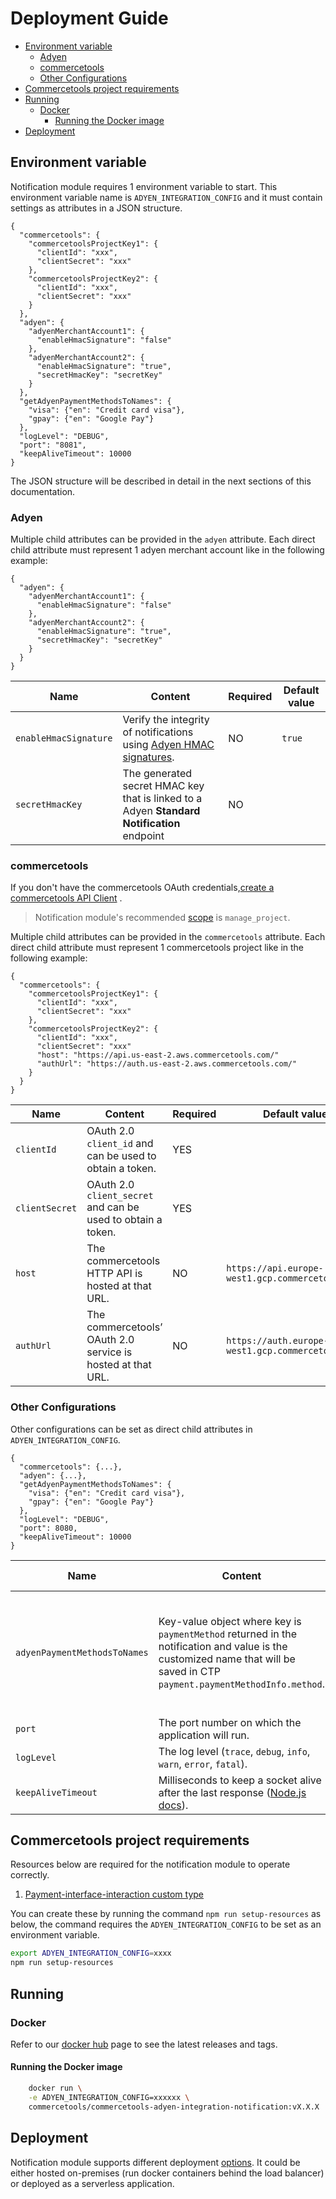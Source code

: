 # Deployment Guide

<!-- START doctoc generated TOC please keep comment here to allow auto update -->
<!-- DON'T EDIT THIS SECTION, INSTEAD RE-RUN doctoc TO UPDATE -->

- [Environment variable](#environment-variable)
  - [Adyen](#adyen)
  - [commercetools](#commercetools)
  - [Other Configurations](#other-configurations)
- [Commercetools project requirements](#commercetools-project-requirements)
- [Running](#running)
  - [Docker](#docker)
    - [Running the Docker image](#running-the-docker-image)
- [Deployment](#deployment)

<!-- END doctoc generated TOC please keep comment here to allow auto update -->

## Environment variable

Notification module requires 1 environment variable to start. This environment variable name
is `ADYEN_INTEGRATION_CONFIG` and it must contain settings as attributes in a JSON structure.

```
{
  "commercetools": {
    "commercetoolsProjectKey1": {
      "clientId": "xxx",
      "clientSecret": "xxx"
    },
    "commercetoolsProjectKey2": {
      "clientId": "xxx",
      "clientSecret": "xxx"
    }
  },
  "adyen": {
    "adyenMerchantAccount1": {
      "enableHmacSignature": "false"
    },
    "adyenMerchantAccount2": {
      "enableHmacSignature": "true",
      "secretHmacKey": "secretKey"
    }
  },
  "getAdyenPaymentMethodsToNames": {
    "visa": {"en": "Credit card visa"},
    "gpay": {"en": "Google Pay"}
  },
  "logLevel": "DEBUG",
  "port": "8081",
  "keepAliveTimeout": 10000
}
```

The JSON structure will be described in detail in the next sections of this documentation.

### Adyen

Multiple child attributes can be provided in the `adyen` attribute. Each direct child attribute must represent 1 adyen
merchant account like in the following example:

```
{
  "adyen": {
    "adyenMerchantAccount1": {
      "enableHmacSignature": "false"
    },
    "adyenMerchantAccount2": {
      "enableHmacSignature": "true",
      "secretHmacKey": "secretKey"
    }
  }
}
```

| Name                  | Content                                                                                                                                            | Required | Default value |
| --------------------- | -------------------------------------------------------------------------------------------------------------------------------------------------- | -------- | ------------- |
| `enableHmacSignature` | Verify the integrity of notifications using [Adyen HMAC signatures](https://docs.adyen.com/development-resources/webhooks/verify-hmac-signatures). | NO       | `true`        |
| `secretHmacKey`       | The generated secret HMAC key that is linked to a Adyen **Standard Notification** endpoint                                                         | NO       |               |

### commercetools

If you don't have the commercetools OAuth
credentials,[create a commercetools API Client](https://docs.commercetools.com/getting-started.html#create-an-api-client)
.

> Notification module's recommended [scope](https://docs.commercetools.com/http-api-scopes#manage_projectprojectkey) is `manage_project`.

Multiple child attributes can be provided in the `commercetools` attribute. Each direct child attribute must represent 1 commercetools project like in the following example:

```
{
  "commercetools": {
    "commercetoolsProjectKey1": {
      "clientId": "xxx",
      "clientSecret": "xxx"
    },
    "commercetoolsProjectKey2": {
      "clientId": "xxx",
      "clientSecret": "xxx"
      "host": "https://api.us-east-2.aws.commercetools.com/"
      "authUrl": "https://auth.us-east-2.aws.commercetools.com/"
    }
  }
}
```

| Name           | Content                                                      | Required | Default value                                     |
| -------------- | ------------------------------------------------------------ | -------- | ------------------------------------------------- |
| `clientId`     | OAuth 2.0 `client_id` and can be used to obtain a token.     | YES      |                                                   |
| `clientSecret` | OAuth 2.0 `client_secret` and can be used to obtain a token. | YES      |                                                   |
| `host`         | The commercetools HTTP API is hosted at that URL.            | NO       | `https://api.europe-west1.gcp.commercetools.com`  |
| `authUrl`      | The commercetools’ OAuth 2.0 service is hosted at that URL.  | NO       | `https://auth.europe-west1.gcp.commercetools.com` |

### Other Configurations

Other configurations can be set as direct child attributes in `ADYEN_INTEGRATION_CONFIG`.

```
{
  "commercetools": {...},
  "adyen": {...},
  "getAdyenPaymentMethodsToNames": {
    "visa": {"en": "Credit card visa"},
    "gpay": {"en": "Google Pay"}
  },
  "logLevel": "DEBUG",
  "port": 8080,
  "keepAliveTimeout": 10000
}
```

| Name                         | Content                                                                                                                                                                   | Required | Default value                                                                                         |
| ---------------------------- | ------------------------------------------------------------------------------------------------------------------------------------------------------------------------- | -------- | ----------------------------------------------------------------------------------------------------- |
| `adyenPaymentMethodsToNames` | Key-value object where key is `paymentMethod` returned in the notification and value is the customized name that will be saved in CTP `payment.paymentMethodInfo.method`. | NO       | `{scheme: {en: 'Credit Card'}, pp: {en: 'PayPal'}, klarna: {en: 'Klarna'}, gpay: {en: 'Google Pay'}}` |
| `port`                       | The port number on which the application will run.                                                                                                                        | NO       | 443                                                                                                   |
| `logLevel`                   | The log level (`trace`, `debug`, `info`, `warn`, `error`, `fatal`).                                                                                                       | NO       | `info`                                                                                                |
| `keepAliveTimeout`           | Milliseconds to keep a socket alive after the last response ([Node.js docs](https://nodejs.org/dist/latest/docs/api/http.html#http_server_keepalivetimeout)).             | NO       | Node.js default (5 seconds)                                                                           |

## Commercetools project requirements

Resources below are required for the notification module to operate correctly.

1. [Payment-interface-interaction custom type](../resources/payment-interface-interaction-type.json)

You can create these by running the command `npm run setup-resources` as below, the command requires the `ADYEN_INTEGRATION_CONFIG` to be set as an environment variable.

```bash
export ADYEN_INTEGRATION_CONFIG=xxxx
npm run setup-resources
```

## Running

### Docker

Refer to our [docker hub](https://hub.docker.com/r/commercetools/commercetools-adyen-integration-notification/tags) page
to see the latest releases and tags.

#### Running the Docker image

```bash
    docker run \
    -e ADYEN_INTEGRATION_CONFIG=xxxxxx \
    commercetools/commercetools-adyen-integration-notification:vX.X.X
```

## Deployment

Notification module supports different deployment [options](/deployment-examples). It could be either hosted
on-premises (run docker containers behind the load balancer) or deployed as a serverless application.

